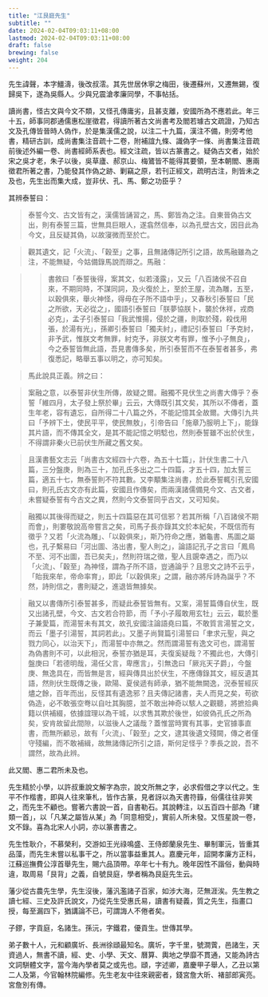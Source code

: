 ```yaml
---
title: "江艮庭先生"
subtitle: ""
date: 2024-02-04T09:03:11+08:00
lastmod: 2024-02-04T09:03:11+08:00
draft: false
brewing: false
weight: 204
---
```



先生諱聲，本字䲔濤，後改叔澐。其先世居休寧之梅田，後遷蘇州，又遷無錫，復歸吳下，遂為吳縣人。少與兄震滄孝廉同學，不事帖括。

讀尚書，怪古文與今文不類，又怪孔傳庸劣，且甚支離，安國所為不應若此。年三十五，師事同郡通儒惠松崖徵君，得讀所著古文尚書考及閻若璩古文疏證，乃知古文及孔傳皆晉時人偽作，於是集漢儒之說，以注二十九篇，漢注不備，則旁考他書，精研古訓，成尚書集注音疏十二卷，附補誼九條、識偽字一條、尚書集注音疏前後述外編一卷、尚書經師系表也。經文注疏，皆以古篆書之。疑偽古文者，始於宋之吳才老，朱子以後，吳草廬、郝京山、梅鷟皆不能得其要領，至本朝閻、惠兩徵君所著之書，乃能發其作偽之跡、剿竊之原，若刊正經文，疏明古注，則皆未之及也，先生出而集大成，豈非伏、孔、馬、鄭之功臣乎？

其辨泰誓曰：

> 泰誓今文、古文皆有之，漢儒皆誦習之，馬、鄭皆為之注。自東晉偽古文出，則有泰誓三篇，世無具巨眼人，遂翕然信奉，以為孔壁古文，因目此為今文，且反疑其偽，以故寖微而至於亡。

> 觀其遺文，記「火流」、「穀至」之事，且無諸傳記所引之語，故馬融雖為之注，不能無疑，今姑備錄馬說而辯之。馬融：

> > 書敘曰「泰誓後得，案其文，似若淺露」，又云「八百諸侯不召自來，不期同時，不謀同詞，及火復於上，至於王屋，流為雕，五至，以穀俱來，舉火神怪，得毋在子所不語中乎」，又春秋引泰誓曰「民之所欲，天必從之」，國語引泰誓曰「朕夢協朕卜，襲於休祥，戎商必克」，孟子引泰誓曰「我武惟揚，侵於之疆，則取於殘，殺伐用張，於湯有光」，孫卿引泰誓曰「獨夫紂」，禮記引泰誓曰「予克紂，非予武，惟朕文考無罪，紂克予，非朕文考有罪，惟予小子無良」，今之泰誓皆無此語，吾見書傳多矣，所引泰誓而不在泰誓者甚多，弗復悉記，略舉五事以明之，亦可知矣。

> 馬此說具正義。辨之曰：

> 案融之意，以泰誓非伏生所傳，故疑之爾。融獨不見伏生之尚書大傳乎？泰誓「維四月，太子發上祭於畢」云云，大傳既引其文矣，其所以不傳者，蓋生年老，容有遺忘，自所得二十八篇之外，不能記憶其全故爾。大傳引九共曰「予辨下土，使民平平，使民無敖」，引帝告曰「施章乃服明上下」，能錄其片語，而不傳其全文，是其不能記憶之明騐也，然則泰誓雖不出於伏生，不得謂非秦火已前伏生所藏之舊文矣。

> 且漢書藝文志云「尚書古文經四十六卷，為五十七篇」，計伏生書二十八篇，三分盤庚，則為三十，加孔氏多出之二十四篇，才五十四，加太誓三篇，適五十七，無泰誓則不符其數。又李顒集注尚書，於此泰誓輒引孔安國曰，則孔氏古文亦有此篇，安國且作傳矣，而兩漢諸儒備見今文、古文者，未嘗疑泰誓有今古文之異，然則今文泰誓同乎古文，又可知矣。

> 融獨以其後得而疑之，則五十四篇惡在其可信邪？若其所稱「八百諸侯不期而會」，則婁敬說高帝嘗言之矣，司馬子長亦錄其文於本紀矣，不既信而有徵乎？又若「火流為雕」、「以穀俱來」，斯乃符命之應，猶龜書、馬圖之屬也，孔子繫易曰「河出圖、洛出書，聖人則之」，論語記孔子之言曰「鳳鳥不至、河不出圖，吾已矣夫」，然則符瑞之徵，聖人且覬幸遇之，而乃以「火流」、「穀至」為神怪，謂為子所不語，豈通論乎？且思文之詩不云乎，「貽我來牟，帝命率育」，即此「以穀俱來」之謂，融亦將斥詩為誕乎？不然，詩則信之，書則疑之，進退皆無據矣。

> 融又以書傳所引泰誓甚多，而疑此泰誓皆無有。又案，湯誓篇傳自伏生，既又出諸孔壁，今文、古文若合符節，而「予小子履敢用玄牡」云云，載於墨子兼愛篇，而湯誓未有其文，故孔安國注論語堯曰篇，不敢質言湯誓之文，而云「墨子引湯誓，其詞若此」。又墨子尚賢篇引湯誓曰「聿求元聖，與之戮力同心，以治天下」，而湯誓中亦無之。然而謂湯誓有逸文可也，謂湯誓為偽書則不可，以此相況，泰誓亦猶是耳，夫復奚疑哉？不獨此也，大傳引盤庚曰「若德明哉，湯任父言，卑應言」，引無逸曰「厥兆天子爵」，今盤庚、無逸具在，而皆無是言，經與傳具出於伏生，不應傳錄其文，經反遺其語，然則伏生既傳之後，歐陽、夏侯遞有師承，猶不能無闕逸，況泰誓經灰燼之餘，百年而出，反怪其有遺逸邪？且夫傳記諸書，夫人而見之矣，苟欲偽造，必不敢張空弮以自吐其胸臆，並不敢出神奇以駭人之觀聽，將摭拾典籍以供補綴，依據誼理以為干城，以求售其欺於後世，如彼偽孔氏之所為矣，安肯故留此間隙，以滋後人之議哉？蓋惟當時實有其事，史官據事直書，而無所顧忌，故有「火流」、「穀至」之文，逮其後遺文殘闕，傳之者僅守殘編，而不敢補緝，故無諸傳記所引之語，斯何足怪乎？季長之說，吾不謂然，故為此辨。

此又閻、惠二君所未及也。

先生精於小學，以許叔重說文解字為宗，說文所無之字，必求假借之字以代之。生平不作楷書，即與人往來筆札，皆作古篆，見者訝以為天書符籙，俗儒往往非笑之，而先生不顧也。嘗著六書說一首，自書勒石。其說轉注，以五百四十部為「建類一首」，以「凡某之屬皆从某」為「同意相受」，實前人所未發。又恆星說一卷，文不錄。喜為北宋人小詞，亦以篆書書之。

先生性耿介，不慕榮利，交游如王光祿鳴盛、王侍郎蘭泉先生、畢制軍沅，皆重其品藻，而先生未嘗以私事干之，所以當事益重其人。嘉慶元年，詔開孝廉方正科，江蘇巡撫費公淳首舉先生，賜六品頂帶。卒年七十有九。晚年因性不諧俗，動與時違，取周易「艮背」之義，自號艮庭，學者稱為艮庭先生云。

藩少從古農先生學，先生沒後，藩汎濫諸子百家，如涉大海，茫無涯涘。先生教之讀七經、三史及許氏說文，乃從先生受惠氏易，讀書有疑義，質之先生，指畫口授，每至漏四下，猶講論不已，可謂誨人不倦者矣。

子鏐，字貢庭，名諸生。孫沅，字鐵君，優貢生。世傳其學。

弟子數十人，元和顧廣圻、長洲徐頲最知名。廣圻，字千里，號澗薲，邑諸生，天資過人，無書不讀，經、史、小學、天文、曆算、輿地之學靡不貫通，又能為詩古文詞駢體文字，當今海內學者莫之或先也。頲，字述卿，嘉慶甲子舉人，乙丑以第二人及第，今官翰林院編修。先生老友中往來親密者，錢宮詹大昕、褚部郎寅亮。宮詹別有傳。